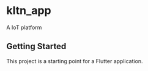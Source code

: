 # kltn_app

A IoT platform

## Getting Started

This project is a starting point for a Flutter application.
